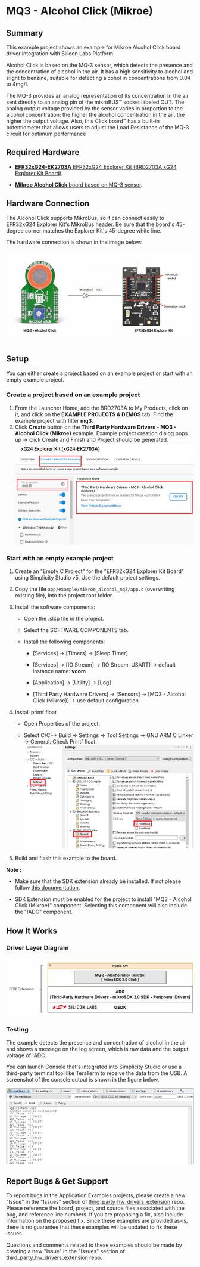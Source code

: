 # MQ3 - Alcohol Click (Mikroe) #

## Summary ##

This example project shows an example for Mikroe Alcohol Click board driver integration with Silicon Labs Platform.

Alcohol Click is based on the MQ-3 sensor, which detects the presence and the concentration of alcohol in the air. It has a high sensitivity to alcohol and slight to benzine, suitable for detecting alcohol in concentrations from 0.04 to 4mg/l.

The MQ-3 provides an analog representation of its concentration in the air sent directly to an analog pin of the mikroBUS™ socket labeled OUT. The analog output voltage provided by the sensor varies in proportion to the alcohol concentration; the higher the alcohol concentration in the air, the higher the output voltage. Also, this Click board™ has a built-in potentiometer that allows users to adjust the Load Resistance of the MQ-3 circuit for optimum performance

## Required Hardware ##

- [**EFR32xG24-EK2703A** EFR32xG24 Explorer Kit (BRD2703A xG24 Explorer Kit Board)](https://www.silabs.com/development-tools/wireless/efr32xg24-explorer-kit?tab=overview).

- [**Mikroe Alcohol Click** board based on MQ-3 sensor](https://www.mikroe.com/alcohol-click).

## Hardware Connection ##

The Alcohol Click supports MikroBus, so it can connect easily to EFR32xG24 Explorer Kit's MikroBus header. Be sure that the board's 45-degree corner matches the Explorer Kit's 45-degree white line.

The hardware connection is shown in the image below:

![hardware_connection](image/hardware_connection.png)

## Setup ##

You can either create a project based on an example project or start with an empty example project.

### Create a project based on an example project ###

1. From the Launcher Home, add the BRD2703A to My Products, click on it, and click on the **EXAMPLE PROJECTS & DEMOS** tab. Find the example project with filter **mq3**.
2. Click **Create** button on the **Third Party Hardware Drivers - MQ3 - Alcohol Click (Mikroe)** example. Example project creation dialog pops up -> click Create and Finish and Project should be generated.
![create_project](image/create_project.png)

### Start with an empty example project ###

1. Create an "Empty C Project" for the "EFR32xG24 Explorer Kit Board" using Simplicity Studio v5. Use the default project settings.

2. Copy the file `app/example/mikroe_alcohol_mq3/app.c` (overwriting existing file), into the project root folder.

3. Install the software components:

    - Open the .slcp file in the project.

    - Select the SOFTWARE COMPONENTS tab.

    - Install the following components:

        - [Services] → [Timers] → [Sleep Timer]

        - [Services] → [IO Stream] → [IO Stream: USART] → default instance name: **vcom**

        - [Application] → [Utility] → [Log]

        - [Third Party Hardware Drivers] → [Sensors] → [MQ3 - Alcohol Click (Mikroe)] → use default configuration

4. Install printf float

    - Open Properties of the project.

    - Select C/C++ Build → Settings → Tool Settings → GNU ARM C Linker → General. Check Printf float.
    ![install_float](image/install_float.png)

5. Build and flash this example to the board.

**Note :**

- Make sure that the SDK extension already be installed. If not please follow [this documentation](https://github.com/SiliconLabs/third_party_hw_drivers_extension/blob/master/README.md#how-to-add-to-simplicity-studio-ide).

- SDK Extension must be enabled for the project to install "MQ3 - Alcohol Click (Mikroe)" component. Selecting this component will also include the "IADC" component.

## How It Works ##

### Driver Layer Diagram ###

![software_layer](image/software_layer.png)

### Testing ###

The example detects the presence and concentration of alcohol in the air and shows a message on the log screen, which is raw data and the output voltage of IADC.

You can launch Console that's integrated into Simplicity Studio or use a third-party terminal tool like TeraTerm to receive the data from the USB. A screenshot of the console output is shown in the figure below.

![console_log](image/console_log.png)

## Report Bugs & Get Support ##

To report bugs in the Application Examples projects, please create a new "Issue" in the "Issues" section of [third_party_hw_drivers_extension](https://github.com/SiliconLabs/third_party_hw_drivers_extension) repo. Please reference the board, project, and source files associated with the bug, and reference line numbers. If you are proposing a fix, also include information on the proposed fix. Since these examples are provided as-is, there is no guarantee that these examples will be updated to fix these issues.

Questions and comments related to these examples should be made by creating a new "Issue" in the "Issues" section of [third_party_hw_drivers_extension](https://github.com/SiliconLabs/third_party_hw_drivers_extension) repo.